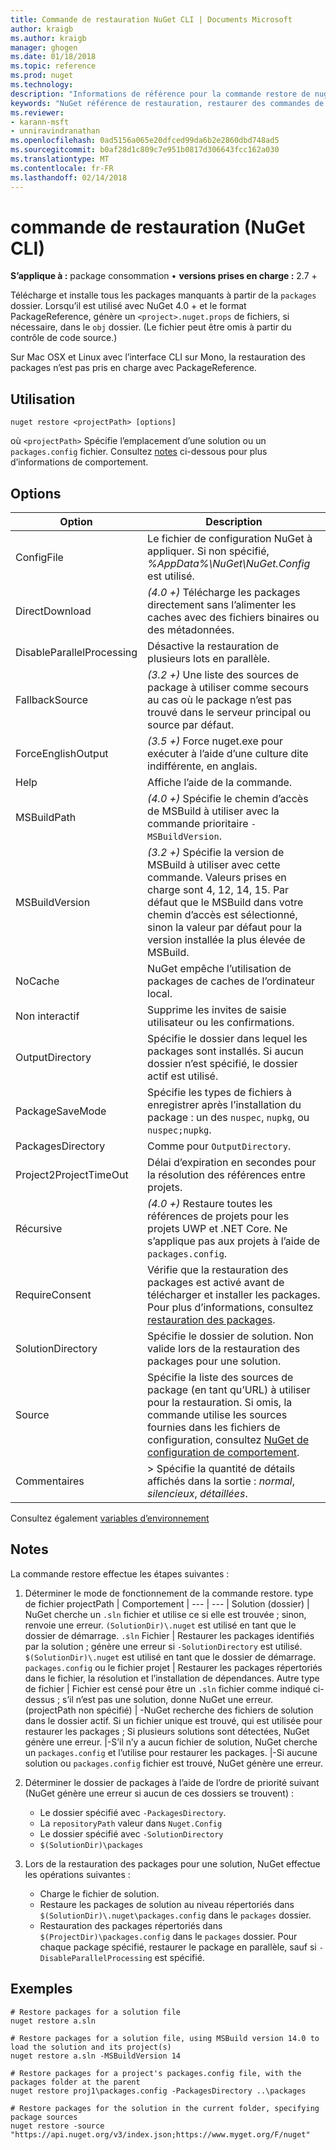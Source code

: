 ```yaml
---
title: Commande de restauration NuGet CLI | Documents Microsoft
author: kraigb
ms.author: kraigb
manager: ghogen
ms.date: 01/18/2018
ms.topic: reference
ms.prod: nuget
ms.technology: 
description: "Informations de référence pour la commande restore de nuget.exe"
keywords: "NuGet référence de restauration, restaurer des commandes de packages"
ms.reviewer:
- karann-msft
- unniravindranathan
ms.openlocfilehash: 0ad5156a065e20dfced99da6b2e2860dbd748ad5
ms.sourcegitcommit: b0af28d1c809c7e951b0817d306643fcc162a030
ms.translationtype: MT
ms.contentlocale: fr-FR
ms.lasthandoff: 02/14/2018
---
```

# <a name="restore-command-nuget-cli"></a>commande de restauration (NuGet CLI)

**S’applique à :** package consommation &bullet; **versions prises en charge :** 2.7 +

Télécharge et installe tous les packages manquants à partir de la `packages` dossier. Lorsqu’il est utilisé avec NuGet 4.0 + et le format PackageReference, génère un `<project>.nuget.props` de fichiers, si nécessaire, dans le `obj` dossier. (Le fichier peut être omis à partir du contrôle de code source.)

Sur Mac OSX et Linux avec l’interface CLI sur Mono, la restauration des packages n’est pas pris en charge avec PackageReference.

## <a name="usage"></a>Utilisation

```cli
nuget restore <projectPath> [options]
```

où `<projectPath>` Spécifie l’emplacement d’une solution ou un `packages.config` fichier. Consultez [notes](#remarks) ci-dessous pour plus d’informations de comportement.

## <a name="options"></a>Options

| Option | Description |
| --- | --- |
| ConfigFile | Le fichier de configuration NuGet à appliquer. Si non spécifié, *%AppData%\NuGet\NuGet.Config* est utilisé. |
| DirectDownload | *(4.0 +)*  Télécharge les packages directement sans l’alimenter les caches avec des fichiers binaires ou des métadonnées. |
| DisableParallelProcessing | Désactive la restauration de plusieurs lots en parallèle. |
| FallbackSource | *(3.2 +)*  Une liste des sources de package à utiliser comme secours au cas où le package n’est pas trouvé dans le serveur principal ou source par défaut. |
| ForceEnglishOutput | *(3.5 +)*  Force nuget.exe pour exécuter à l’aide d’une culture dite indifférente, en anglais. |
| Help | Affiche l’aide de la commande. |
| MSBuildPath | *(4.0 +)*  Spécifie le chemin d’accès de MSBuild à utiliser avec la commande prioritaire `-MSBuildVersion`. |
| MSBuildVersion | *(3.2 +)*  Spécifie la version de MSBuild à utiliser avec cette commande. Valeurs prises en charge sont 4, 12, 14, 15. Par défaut que le MSBuild dans votre chemin d’accès est sélectionné, sinon la valeur par défaut pour la version installée la plus élevée de MSBuild. |
| NoCache | NuGet empêche l’utilisation de packages de caches de l’ordinateur local. |
| Non interactif | Supprime les invites de saisie utilisateur ou les confirmations. |
| OutputDirectory | Spécifie le dossier dans lequel les packages sont installés. Si aucun dossier n’est spécifié, le dossier actif est utilisé. |
| PackageSaveMode | Spécifie les types de fichiers à enregistrer après l’installation du package : un des `nuspec`, `nupkg`, ou `nuspec;nupkg`. |
| PackagesDirectory | Comme pour `OutputDirectory`. |
| Project2ProjectTimeOut | Délai d’expiration en secondes pour la résolution des références entre projets. |
| Récursive | *(4.0 +)*  Restaure toutes les références de projets pour les projets UWP et .NET Core. Ne s’applique pas aux projets à l’aide de `packages.config`. |
| RequireConsent | Vérifie que la restauration des packages est activé avant de télécharger et installer les packages. Pour plus d’informations, consultez [restauration des packages](../consume-packages/package-restore.md). |
| SolutionDirectory | Spécifie le dossier de solution. Non valide lors de la restauration des packages pour une solution. |
| Source | Spécifie la liste des sources de package (en tant qu’URL) à utiliser pour la restauration. Si omis, la commande utilise les sources fournies dans les fichiers de configuration, consultez [NuGet de configuration de comportement](../consume-packages/configuring-nuget-behavior.md). |
| Commentaires |> Spécifie la quantité de détails affichés dans la sortie : *normal*, *silencieux*, *détaillées*. |

Consultez également [variables d’environnement](cli-ref-environment-variables.md)

## <a name="remarks"></a>Notes

La commande restore effectue les étapes suivantes :

1. Déterminer le mode de fonctionnement de la commande restore.
    type de fichier projectPath | Comportement
    | --- | --- |
    Solution (dossier) | NuGet cherche un `.sln` fichier et utilise ce si elle est trouvée ; sinon, renvoie une erreur. `(SolutionDir)\.nuget` est utilisé en tant que le dossier de démarrage.
    `.sln` Fichier | Restaurer les packages identifiés par la solution ; génère une erreur si `-SolutionDirectory` est utilisé. `$(SolutionDir)\.nuget` est utilisé en tant que le dossier de démarrage.
    `packages.config` ou le fichier projet | Restaurer les packages répertoriés dans le fichier, la résolution et l’installation de dépendances.
    Autre type de fichier | Fichier est censé pour être un `.sln` fichier comme indiqué ci-dessus ; s’il n’est pas une solution, donne NuGet une erreur.
    (projectPath non spécifié) | -NuGet recherche des fichiers de solution dans le dossier actif. Si un fichier unique est trouvé, qui est utilisée pour restaurer les packages ; Si plusieurs solutions sont détectées, NuGet génère une erreur.
    |-S’il n’y a aucun fichier de solution, NuGet cherche un `packages.config` et l’utilise pour restaurer les packages.
    |-Si aucune solution ou `packages.config` fichier est trouvé, NuGet génère une erreur.

1. Déterminer le dossier de packages à l’aide de l’ordre de priorité suivant (NuGet génère une erreur si aucun de ces dossiers se trouvent) :

    - Le dossier spécifié avec `-PackagesDirectory`.
    - La `repositoryPath` valeur dans `Nuget.Config`
    - Le dossier spécifié avec `-SolutionDirectory`
    - `$(SolutionDir)\packages`

1. Lors de la restauration des packages pour une solution, NuGet effectue les opérations suivantes :
    - Charge le fichier de solution.
    - Restaure les packages de solution au niveau répertoriés dans `$(SolutionDir)\.nuget\packages.config` dans le `packages` dossier.
    - Restauration des packages répertoriés dans `$(ProjectDir)\packages.config` dans le `packages` dossier. Pour chaque package spécifié, restaurer le package en parallèle, sauf si `-DisableParallelProcessing` est spécifié.

## <a name="examples"></a>Exemples

```cli
# Restore packages for a solution file
nuget restore a.sln

# Restore packages for a solution file, using MSBuild version 14.0 to load the solution and its project(s)
nuget restore a.sln -MSBuildVersion 14

# Restore packages for a project's packages.config file, with the packages folder at the parent
nuget restore proj1\packages.config -PackagesDirectory ..\packages

# Restore packages for the solution in the current folder, specifying package sources
nuget restore -source "https://api.nuget.org/v3/index.json;https://www.myget.org/F/nuget"
```
